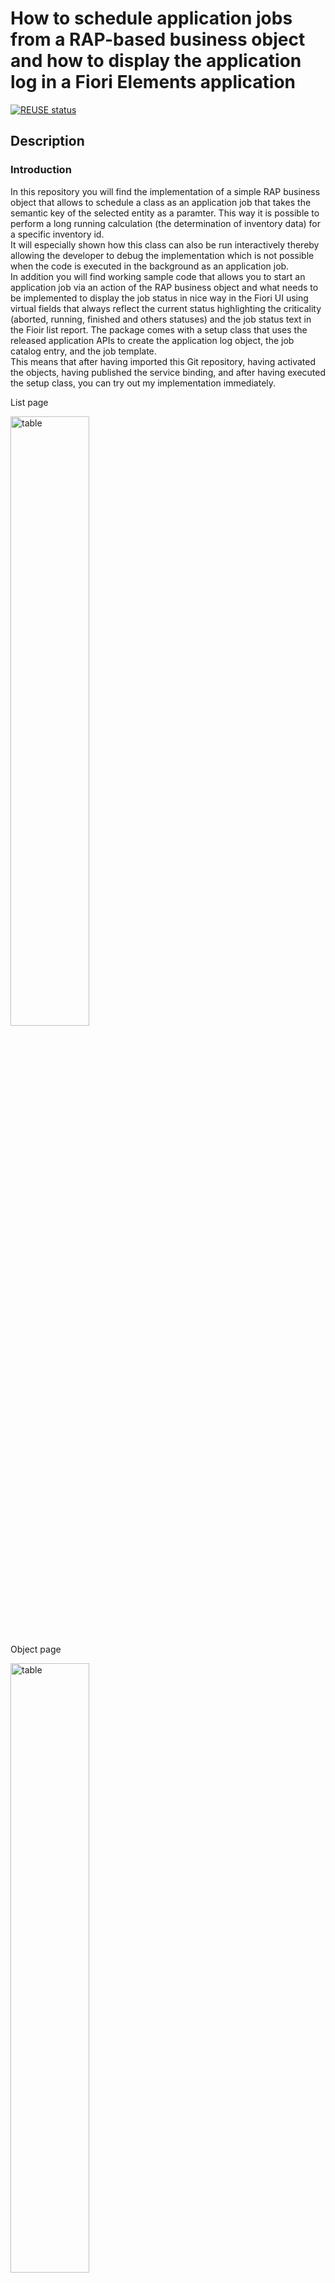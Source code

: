 # How to schedule application jobs from a RAP-based business object and how to display the application log in a Fiori Elements application

<!--- Register repository https://api.reuse.software/register, then add REUSE badge:
[![REUSE status](https://api.reuse.software/badge/github.com/SAP-samples/REPO-NAME)](https://api.reuse.software/info/github.com/SAP-samples/REPO-NAME)
-->

[![REUSE status](https://api.reuse.software/badge/github.com/SAP-samples/abap-platform-application-jobs)](https://api.reuse.software/info/github.com/SAP-samples/abap-platform-application-jobs)

## Description

### Introduction

In this repository you will find the implementation of a simple RAP business object that allows to schedule a class as an application job that takes the semantic key of the selected entity as a paramter. This way it is possible to perform a long running calculation (the determination of inventory data) for a specific inventory id.  
It will especially shown how this class can also be run interactively thereby allowing the developer to debug the implementation which is not possible when the code is executed in the background as an application job.  
In addition you will find working sample code that allows you to start an application job via an action of the RAP business object and what needs to be implemented to display the job status in nice way in the Fiori UI using virtual fields that always reflect the current status highlighting the criticality (aborted, running, finished and others statuses) and the job status text in the Fioir list report.
The package comes with a setup class that uses the released application APIs to create the application log object, the job catalog entry, and the job template.  
This means that after having imported this Git repository, having activated the objects, having published the service binding, and after having executed the setup class, you can try out my implementation immediately.

List page

 <img src="images/z_demo_appl_jobs_000.png" alt="table" width="50%">
 
 Object page   
 
 <img src="images/z_demo_appl_jobs_010.png" alt="table" width="50%">     
 
 Object page with Application Log Support   
 
 <img src="images/JobLog Application Log.png" alt="table" width="50%">
 

### Job scheduling support 

#### Implementing the class that runs as an application job

A class that can be started as an application job must implement the following two interfaces: 
- if_apj_rt_exec_object~execute
- if_apj_dt_exec_object~get_parameters
Both interfaces come with only one method _execute( )_ and _get_parameters( )_ that must be implemented each.  
In addition we used the interface _IF_OO_ADT_CLASSRUN_ which allows you to run it interactively using the _main()_ method. 
Alternatively the code will write the output to the application log.

##### add_text_to_app_log_or_console( )
This method takes a character string of length 200 as a parameter which is either sent to the console window or written to the application log depending on whether the class has been started interactively via pressing F9 or whether it has been scheduled as a background job so that the method _execute( )_ will be called.

##### if_oo_adt_classrun~main( )
The interface _if_oo_adt_classrun_ is used to make the live of the developer easier when implementing the business logic. This is because it allows to run the class interactively when pressing F9. 
Within our main( ) method the execute( ) method is called and certain default values are passed. The output via the out object is wrapped in the method add_text_to_app_log_or_console( ) which either writes the string that it passed to the console window or to the application log depending on whether the class has been started to run interactively via F9 or whether it has been scheduled application job in the background. 

##### if_apj_rt_exec_object~execute( )
This method is actually called when the application job is started by the framework. Parameters can either be passed when using the released application job scheduling API directly or by selecting an appropriate application job template or as a fallback by running the method if_apj_dt_exec_object~get_parameters( ) that returns the type of parameters alongside with default values if returning such default values have been implemented.


##### if_apj_dt_exec_object~get_parameters( )
This method plays a similar part as the select option part of classic ABAP report. It defines on the one hand which parameters are expected by our class as parameters and it allows the developer to define certain default values that are being returned if no data is passed when the job has been scheduled.


#### application log, job catalog entry and jop template

In order to schedule our class as an application job we have to create a job catalog entry and a job template.
And to be able to write the output of your class to an application log we also have to create an application log object if there is no existing application log object that shall be reused.  
All three objects are being created by the setup class **zapp_cl_demo_01_setup**.   
Alternatively it is possible to create those objects manually using the appropriate json based editors.  

After an application job has been started an after it has been scheduled the job status and the job log can be checked using the administrative job scheduling app.  

In addition sample code has been added to this repository so that the application log can be integrated into the Fiori Elements application that is used as the UI for our RAP business object. 

Instead of using a SAPUI5 reuse component this allows for a tighter integration in your application and does not require any additional UI development since all the changes can be performed on the backend side. 

#### RAP business object   

So far it is only possible to call the job scheduling API ``CL_APJ_RT_API=>SCHEDULE_JOB`` within the additional save phase. As a result the **jobname** and **jobcount** are only available in the additional save phase but not in the interaction phase. As a result one has to update the table of the business object with these values during the additional save phase. However, at this point in time the business data cannot be changed anymore.   

When the job scheduling API would be called already during the interaction phase the problem can occur that implicit database commits are triggered. An example would be a remote API call or triggering the action to save draft data. Afterwards it would still be possible that a validation fails so that the business object still resides in an inconsistent state. However because of the implicit database commits mentioned above the application job would have been scheduled.

In an upcoming version of the job scheduling API it will thus be possible to generate a valid jobname and jobcount beforehand. 

The jobname and jobcount that are retrieved using this API call can then during the interaction phase be stored into the transaction buffer of your business object. The data can then later be used to call the job scheduling API ``CL_APJ_RT_API=>SCHEDULE_JOB`` within the additional save phase.

##### Start the application job via an action

When executing the action ``calculateInventory`` the flag ``ScheduleJob`` is set in the transactional buffer that an application job should be scheduled.

<pre>

   LOOP AT inventories INTO DATA(inventory).
      CLEAR update_line.
      update_line-%key = inventory-%key.
      update_line-ScheduleJob =  abap_true.
      APPEND update_line TO update.
    ENDLOOP.

    MODIFY ENTITIES OF ZAPPR_InventoryTP_01 IN LOCAL MODE
         ENTITY Inventory
           UPDATE FIELDS (
                          ScheduleJob
                          ) WITH update
        REPORTED reported
        FAILED failed
        MAPPED mapped.

</pre>

When the validations have been successfull and the save sequence is reached the code checks if the ``ScheduleJob`` flag is set. If yes the job is scheduled and the return parameters ``jobname`` and ``jobcount`` are stored into the database table ``zapp_inven_01`` of our RAP business object.

<pre>

    LOOP AT update-inventory INTO DATA(update_inventory)
            WHERE ScheduleJob = abap_true AND
                  %control-ScheduleJob = if_abap_behv=>mk-on.

      TRY.

          job_start_info-start_immediately = abap_true.

          job_parameter-name = zapp_cl_demo_01=>selection_name . "'INVENT'.
          range_value-sign = 'I'.
          range_value-option = 'EQ'.
          range_value-low = update_inventory-uuid.
          APPEND range_value TO job_parameter-t_value.
          APPEND job_parameter TO job_parameters.


          cl_apj_rt_api=>schedule_job(
              EXPORTING
              iv_job_template_name = job_template_name
              iv_job_text = |Calculate inventory of { update_inventory-ProductID }|
              is_start_info = job_start_info
              it_job_parameter_value = job_parameters
              IMPORTING
              ev_jobname  = job_name
              ev_jobcount = job_count
              ).

          UPDATE zapp_inven_01 SET job_count = @job_count , job_name = @job_name WHERE uuid = @update_inventory-uuid.

   CATCH cx_apj_rt INTO DATA(job_scheduling_error).
   
   " some error handling
   
   ENDTRY.

</pre>

##### Display the job status via virtual elements

Since the values ``jobname`` and ``jobcount`` have been persisted in the database table it is possible to display the status of application job using virtual fields. 
These fields contain the job status (for example **'F'** for finished) and the appropriate text. In addition the criticality is calculated and used to show the text in the appropriate colours. (green for finished, red for aborted and orange for running).  

<pre>
 IF <fs_original_data>-jobname IS NOT INITIAL AND <fs_original_data>-jobcount IS NOT INITIAL.

            cl_apj_rt_api=>get_job_status(
              EXPORTING
                iv_jobname  = <fs_original_data>-JobName
                iv_jobcount = <fs_original_data>-JobCount
              IMPORTING
                ev_job_status = JobStatus
                ev_job_status_text = jobstatustext
              ).

            <fs_original_data>-JobStatus = jobstatus.
            <fs_original_data>-JobStatusText = jobstatustext.

            CASE jobstatus.
              WHEN 'F'. "Finished
                <fs_original_data>-JobStatusCriticality = 3.
              WHEN 'A'. "Aborted
                <fs_original_data>-JobStatusCriticality = 1.
              WHEN 'R'. "Running
                <fs_original_data>-JobStatusCriticality = 2.
              WHEN OTHERS.
                <fs_original_data>-JobStatusCriticality = 0.
            ENDCASE.

          ENDIF.


</pre>


### Adding support to display the application log  

#### Custom entity

The application log can be read using the api ``cl_bali_log_db`` using the handle of the application log that was stored in our sample application in the save sequence when the job was scheduled. The application log is retrieved using the following coding:   

<pre>
  DATA(l_log) = cl_bali_log_db=>get_instance( )->load_log( handle = l_handle 
                                                           read_only_header = abap_true ).  
  DATA(log_items) = l_log->get_all_items( ).  
</pre>

The custom entity is defined as follows and used the log handle and the item number as its key fields:   

<pre>
@EndUserText.label: 'RAP Generator - Application Log'
@ObjectModel.query.implementedBy: 'ABAP:ZAPP_CL_SHOW_APPL_LOG'

@UI: {
    headerInfo: {
    typeName: 'AppLogEntry',
    typeNamePlural: 'AppLogEntries'},
    presentationVariant: [{
    maxItems: 20,
    visualizations: [{type: #AS_LINEITEM}]
    }]
    }

define custom entity ZAPPI_appl_log 
{

  key Log_handle      : balloghndl;
      @UI.lineItem    : [ {
      position        : 10 ,
      importance      : #HIGH,
      label           : 'Log item number'  } ]
      @UI.identification: [ {
      position        : 10 ,
      importance      : #HIGH,
      label           : 'Log item number'  } ]
      @EndUserText.label: 'Logitemnumber'
      @UI.selectionField: [ { position: 20 } ]
  key Log_item_number : balmnr;

      @UI.lineItem    : [ {
          position    : 10 ,
          importance  : #HIGH,
          criticality : 'criticality',
          label       : 'Severity'  } ]

      severity        : symsgty;
      category        : abap.char(1);
      criticality     : abap.int1;
      @UI.lineItem    : [ {
      position        : 90 ,
      importance      : #HIGH,
      label           : 'Detail level'  } ]
      @UI.identification: [ {
      position        : 90 ,
      importance      : #HIGH,
      label           : 'Detail level'  } ]
      detail_level    : ballevel;
      timestamp       : abap.utclong;
      @UI.lineItem    : [ {
      position        : 100 ,
      importance      : #HIGH,
      label           : 'Message text'  } ]
      @UI.identification: [ {
      position        : 100 ,
      importance      : #HIGH,
      label           : 'Message text'  } ]
      message_text    : abap.sstring( 512 );

}
</pre>

The content of the custom entity can be displayed by adding an association into the root entity of our RAP BO.  

<pre>
define root view entity ZAPPR_InventoryTP_01
  as select from zapp_inven_01
   association [0..*] to ZAPPI_appl_log as _ApplicationLog     on $projection.LogHandle = _ApplicationLog.Log_handle
</pre>

and by adding appropriate ``@UI.facet`` entries in the meta data extension file of the root entity of our RAP business object.

<pre>   

  @UI.facet: [ 
  ...
  ,
  {
        id: 'idApplicationLogItem',
        type: #LINEITEM_REFERENCE,
        label: 'Application Log',
        position: 25 ,
        targetElement: '_ApplicationLog'
      }
  ]
</pre>

### Authorization checks

Scheduling an application job as well as reading an application log requires that the user has appropriate authorizations.  

https://help.sap.com/docs/SAP_S4HANA_CLOUD/6aa39f1ac05441e5a23f484f31e477e7/bb559a5a4b654996a167d72273f28542.html?locale=en-US&q=application%20job%20api

#### Application Job   

Creating the application log catalog entry and application log template entry generates an IAM App in Steampunk that has to be assigned to a business catalog which has to be assigned via a role to the end user that shall schedule the application job.

#### Application log  

Reading the application log using the aforementioned API requires that the user has an authorization based on the authorization object ``S_APPL_LOG``.   
The setup class for this sample application creates an applicaiton log object with the name ``ZAPP_DEMO_01_LOG`` and a a sub object ``ZAPP_DEMO_01_SUB``.  

<img src="images/S_APPL_LOG_Authorization.png" alt="table" width="50%">

## Requirements

- ABAP Platform 2021 and higher  
- SAP BTP, ABAP Environment  
- SAP S/4HANA, ABAP Environment  

## Download and Installation

- Create a package, e.g. Z_DEMO_APPL_JOBS 
- Link the URL of this repo with the package that you have created beforehand
- Pull the content of this repository
- Activate all changes
- Run the setup class ``zapp_cl_demo_01_setup``  
- Publish the service bindings ``ZAPPUI_INVENTORY_O4_01`` or ``ZAPPUI_INVENTORY_O2_01``   

## Known Issues
<!-- You may simply state "No known issues. -->

## How to obtain support
[Create an issue](https://github.com/SAP-samples/<repository-name>/issues) in this repository if you find a bug or have questions about the content.
 
For additional support, [ask a question in SAP Community](https://answers.sap.com/questions/ask.html).

## Contributing
If you wish to contribute code, offer fixes or improvements, please send a pull request. Due to legal reasons, contributors will be asked to accept a DCO when they create the first pull request to this project. This happens in an automated fashion during the submission process. SAP uses [the standard DCO text of the Linux Foundation](https://developercertificate.org/).

## License
Copyright (c) 2022 SAP SE or an SAP affiliate company. All rights reserved. This project is licensed under the Apache Software License, version 2.0 except as noted otherwise in the [LICENSE](LICENSE) file.
